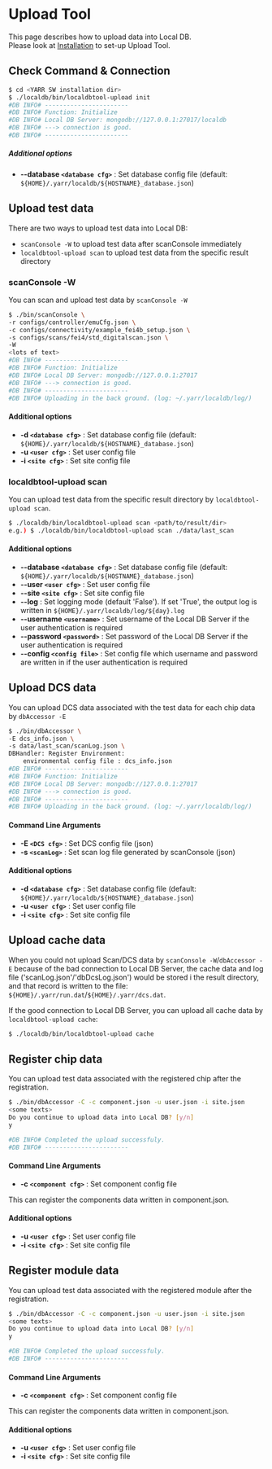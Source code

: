 # Upload Tool

This page describes how to upload data into Local DB.<br>
Please look at [Installation](install.md) to set-up Upload Tool.

## Check Command & Connection

```bash
$ cd <YARR SW installation dir>
$ ./localdb/bin/localdbtool-upload init
#DB INFO# -----------------------
#DB INFO# Function: Initialize
#DB INFO# Local DB Server: mongodb://127.0.0.1:27017/localdb
#DB INFO# ---> connection is good.
#DB INFO# -----------------------
```

##### Additional options

- **--database ``<database cfg>``** : Set database config file (default: `${HOME}/.yarr/localdb/${HOSTNAME}_database.json`)

## Upload test data

There are two ways to upload test data into Local DB:

* `scanConsole -W` to upload test data after scanConsole immediately
* `localdbtool-upload scan` to upload test data from the specific result directory

### scanConsole -W

You can scan and upload test data by `scanConsole -W`

```bash
$ ./bin/scanConsole \
-r configs/controller/emuCfg.json \
-c configs/connectivity/example_fei4b_setup.json \
-s configs/scans/fei4/std_digitalscan.json \
-W
<lots of text>
#DB INFO# -----------------------
#DB INFO# Function: Initialize
#DB INFO# Local DB Server: mongodb://127.0.0.1:27017
#DB INFO# ---> connection is good.
#DB INFO# -----------------------
#DB INFO# Uploading in the back ground. (log: ~/.yarr/localdb/log/)
```

#### Additional options

- **-d ``<database cfg>``** : Set database config file (default: `${HOME}/.yarr/localdb/${HOSTNAME}_database.json`)
- **-u ``<user cfg>``** : Set user config file
- **-i ``<site cfg>``** : Set site config file

### localdbtool-upload scan

You can upload test data from the specific result directory by `localdbtool-upload scan`.

```bash
$ ./localdb/bin/localdbtool-upload scan <path/to/result/dir>
e.g.) $ ./localdb/bin/localdbtool-upload scan ./data/last_scan
```

#### Additional options

- **--database ``<database cfg>``** : Set database config file (default: `${HOME}/.yarr/localdb/${HOSTNAME}_database.json`)
- **--user ``<user cfg>``** : Set user config file
- **--site ``<site cfg>``** : Set site config file
- **--log** : Set logging mode (default 'False'). If set 'True', the output log is written in `${HOME}/.yarr/localdb/log/${day}.log`
- **--username ``<username>``** : Set username of the Local DB Server if the user authentication is required 
- **--password ``<password>``** : Set password of the Local DB Server if the user authentication is required 
- **--config ``<config file>``** : Set config file which username and password are written in if the user authentication is required

## Upload DCS data

You can upload DCS data associated with the test data for each chip data by `dbAccessor -E` 
```bash
$ ./bin/dbAccessor \
-E dcs_info.json \
-s data/last_scan/scanLog.json \
DBHandler: Register Environment:
	environmental config file : dcs_info.json
#DB INFO# -----------------------
#DB INFO# Function: Initialize
#DB INFO# Local DB Server: mongodb://127.0.0.1:27017
#DB INFO# ---> connection is good.
#DB INFO# -----------------------
#DB INFO# Uploading in the back ground. (log: ~/.yarr/localdb/log/)
```

#### Command Line Arguments

- **-E ``<DCS cfg>``** : Set DCS config file (json)
- **-s ``<scanLog>``** : Set scan log file generated by scanConsole (json)

#### Additional options

- **-d ``<database cfg>``** : Set database config file (default: `${HOME}/.yarr/localdb/${HOSTNAME}_database.json`)
- **-u ``<user cfg>``** : Set user config file
- **-i ``<site cfg>``** : Set site config file

## Upload cache data

When you could not upload Scan/DCS data by `scanConsole -W`/`dbAccessor -E` because of the bad connection to Local DB Server,
the cache data and log file ('scanLog.json'/'dbDcsLog.json') would be stored i the result directory,
and that record is written to the file: `${HOME}/.yarr/run.dat`/`${HOME}/.yarr/dcs.dat`.

If the good connection to Local DB Server, you can upload all cache data by `localdbtool-upload cache`:

```bash
$ ./localdb/bin/localdbtool-upload cache
```

## Register chip data

You can upload test data associated with the registered chip after the registration.<br>

```bash
$ ./bin/dbAccessor -C -c component.json -u user.json -i site.json
<some texts>
Do you continue to upload data into Local DB? [y/n]
y

#DB INFO# Completed the upload successfuly.
#DB INFO# -----------------------
```

#### Command Line Arguments

- **-c ``<component cfg>``** : Set component config file

This can register the components data written in component.json.

#### Additional options

- **-u ``<user cfg>``** : Set user config file
- **-i ``<site cfg>``** : Set site config file


## Register module data

You can upload test data associated with the registered module after the registration.<br>

```bash
$ ./bin/dbAccessor -C -c component.json -u user.json -i site.json
<some texts>
Do you continue to upload data into Local DB? [y/n]
y

#DB INFO# Completed the upload successfuly.
#DB INFO# -----------------------
```

#### Command Line Arguments

- **-c ``<component cfg>``** : Set component config file

This can register the components data written in component.json.

#### Additional options

- **-u ``<user cfg>``** : Set user config file
- **-i ``<site cfg>``** : Set site config file

